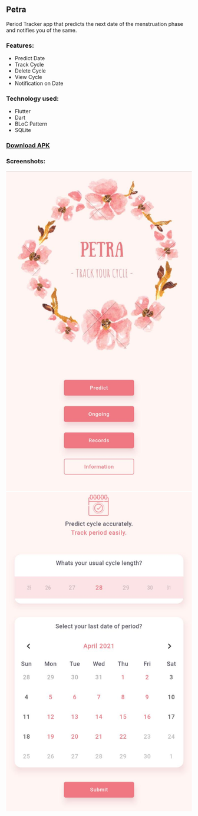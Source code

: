 ## Petra

Period Tracker app that predicts the next date of the menstruation phase and notifies you of the same.

### Features:

-   Predict Date
-   Track Cycle
-   Delete Cycle
-   View Cycle
-   Notification on Date

### Technology used:

-   Flutter
-   Dart
-   BLoC Pattern
-   SQLite

### [Download APK](https://github.com/bibekkakati/petra-flutter/raw/main/petra.apk)

### Screenshots:

![1](/mockups/1.jpeg) ![2](/mockups/2.jpeg)
